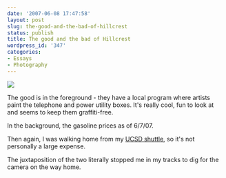 ```yaml
---
date: '2007-06-08 17:47:58'
layout: post
slug: the-good-and-the-bad-of-hillcrest
status: publish
title: The good and the bad of Hillcrest
wordpress_id: '347'
categories:
- Essays
- Photography
---
```



![](http://www.phfactor.net/wp-pics/hillcrest-tradeoffs.JPG)


The good is in the foreground - they have a local program where artists paint the telephone and power utility boxes. It's really cool, fun to look at and seems to keep them graffiti-free. 

In the background, the gasoline prices as of 6/7/07.

Then again, I was walking home from my [UCSD shuttle](http://blink.ucsd.edu/Blink/External/Topics/Policy/0,1162,12941,00.html), so it's not personally a large expense.

The juxtaposition of the two literally stopped me in my tracks to dig for the camera on the way home. 
